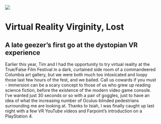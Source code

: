 ![](2017-10-08/25d6bc5cf284f940cce1d6a3404d2cd9.jpeg)

# Virtual Reality Virginity, Lost
## A late geezer’s first go at the dystopian VR experience
Earlier this year, Tim and I had the opportunity to try virtual reality at the True/False Film Festival in a dark, curtained side room of a commandeered Columbia art gallery, but we were both much too intoxicated and loopy those last few hours of the fest, and we bailed. Call us cowards if you must - immersion can be a scary concept to those of us who grew up reading science fiction, before the existence of the modern video game console. I’ve wanted just 30 seconds or so with a pair of goggles, just to have an idea of what the increasing number of Oculus-blinded pedestrians surrounding me are looking at. Thanks to Isiah, I was finally caught up last night with a few VR YouTube videos and Farpoint’s introduction on a PlayStation 4.